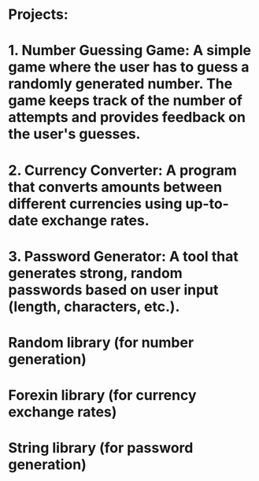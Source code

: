 # Projects:

# 1. Number Guessing Game: A simple game where the user has to guess a randomly generated number. The game keeps track of the number of attempts and provides feedback on the user's guesses.
# 2. Currency Converter: A program that converts amounts between different currencies using up-to-date exchange rates.
# 3. Password Generator: A tool that generates strong, random passwords based on user input (length, characters, etc.).

# Random library (for number generation)
# Forexin library (for currency exchange rates)
# String library (for password generation)

